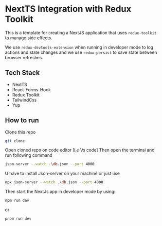 # NextTS Integration with Redux Toolkit

This is a template for creating a NextJS application that uses `redux-toolkit` to manage side effects.

We use `redux-devtools-extension` when running in developer mode to log actions and state changes and we
use `redux-persist` to save state between browser refreshes.

## Tech Stack

- NextTS
- React-Forms-Hook
- Redux Toolkit
- TailwindCss
- Yup

## How to run 
Clone this repo 

```sh
git clone 
```
Open cloned repo on code editor [i.e Vs code]
Then open the terminal and run following command 

```sh
json-server --watch .\db.json --port 4000
```

U have to install Json-server on your machine or just use 

```sh
npx json-server --watch .\db.json --port 4000
```

Then start the NextJs app in developer mode by using:

```sh
npm run dev
```
or
```sh
pnpm run dev
```